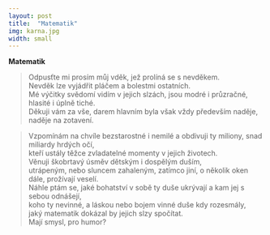 ```yaml
---
layout: post
title:  "Matematik"
img: karna.jpg
width: small
---
```


**Matematik**

>Odpusťte mi prosím můj vděk, jež prolíná se s nevděkem.  
>Nevděk lze vyjádřit pláčem a bolestmi ostatních.  
>Mé výčitky svědomí vidím v jejich slzách, jsou modré i průzračné, hlasité i úplně tiché.  
>Děkuji vám za vše, darem hlavním byla však vždy především naděje, naděje na zotavení.  

>Vzpomínám na chvíle bezstarostné i nemilé a obdivuji ty miliony, snad miliardy hrdých očí,  
>kteří ustály těžce zvladatelné momenty v jejich životech.  
>Věnuji škobrtavý úsměv dětským i dospělým duším,  
>utrápeným, nebo sluncem zahaleným, zatímco jiní, o několik oken dále, prožívají veselí.  
>Náhle ptám se, jaké bohatství v sobě ty duše ukrývají a kam jej s sebou odnášejí,  
>koho ty nevinné, a láskou nebo bojem vinné duše kdy rozesmály,  
>jaký matematik dokázal by jejich slzy spočítat.  
>Mají smysl, pro humor?  
 
